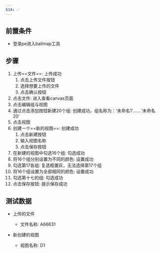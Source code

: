 ```yaml
---
S14: ✅
---
```


## 前置条件

- 登录pe进入ballmap工具

## 步骤

1. 上传==文件==: 上传成功
	1. 点击上传文件按钮
	2. 选择想要上传的文件
	3. 点击确认按钮
2. 点击文件: 进入查看canvas页面
3. 点击编辑组与视图
4. 通过点击添加按钮新建20个组: 创建成功，组名称为：‘未命名1’.......‘未命名 20’
5. 点击视图
6. 创建一个==新的视图==: 创建成功
	1. 点击新建按钮
	2. 输入视图名称
	3. 点击保存按钮
7. 在新建的视图中勾选16个组: 勾选成功
8. 将16个组分别设置为不同的颜色: 设置成功
9. 勾选第17各组: 复选框置灰，无法选择第17个组
10. 将16个组设置为全部相同的颜色: 设置成功
11. 勾选第十七的组: 勾选成功
12. 点击保存按钮: 提示保存成功

## 测试数据

- 上传的文件
	- 文件名称: A66631

- 新创建的视图
	- 视图名称: D1
